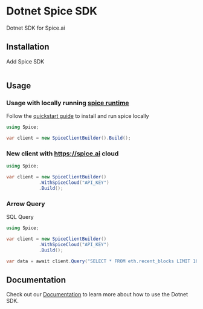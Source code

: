 # Dotnet Spice SDK

Dotnet SDK for Spice.ai

## Installation

Add Spice SDK

[//]: # (update when published to nuget)
```bash 
```

## Usage

<!-- NOTE: If you're changing the code examples below, make sure you update `tests/readme_test.rs`. -->

### Usage with locally running [spice runtime](https://github.com/spiceai/spiceai)

Follow the [quickstart guide](https://github.com/spiceai/spiceai?tab=readme-ov-file#%EF%B8%8F-quickstart-local-machine) to install and run spice locally

```csharp
using Spice;

var client = new SpiceClientBuilder().Build();
```

### New client with https://spice.ai cloud

```csharp
using Spice;

var client = new SpiceClientBuilder()
            .WithSpiceCloud("API_KEY")
            .Build();
```

### Arrow Query

SQL Query

```csharp
using Spice;

var client = new SpiceClientBuilder()
            .WithSpiceCloud("API_KEY")
            .Build();

var data = await client.Query("SELECT * FROM eth.recent_blocks LIMIT 10;");
```

## Documentation

Check out our [Documentation](https://docs.spice.ai/sdks/dotnet-sdk) to learn more about how to use the Dotnet SDK.
